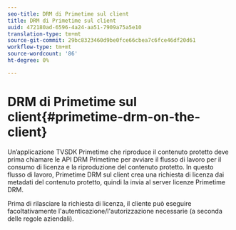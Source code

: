 ```yaml
---
seo-title: DRM di Primetime sul client
title: DRM di Primetime sul client
uuid: 472180ad-6596-4a24-aa51-7909a75a5e10
translation-type: tm+mt
source-git-commit: 29bc8323460d9be0fce66cbea7c6fce46df20d61
workflow-type: tm+mt
source-wordcount: '86'
ht-degree: 0%

---
```



# DRM di Primetime sul client{#primetime-drm-on-the-client}

Un’applicazione TVSDK Primetime che riproduce il contenuto protetto deve prima chiamare le API DRM Primetime per avviare il flusso di lavoro per il consumo di licenza e la riproduzione del contenuto protetto. In questo flusso di lavoro, Primetime DRM sul client crea una richiesta di licenza dai metadati del contenuto protetto, quindi la invia al server licenze Primetime DRM.

Prima di rilasciare la richiesta di licenza, il cliente può eseguire facoltativamente l&#39;autenticazione/l&#39;autorizzazione necessarie (a seconda delle regole aziendali).
